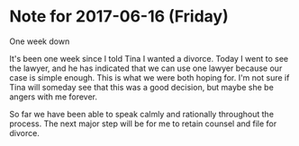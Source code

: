 # Note for 2017-06-16 (Friday)

One week down

It's been one week since I told Tina I wanted a divorce. Today I went to see the lawyer, and he has indicated that we can use one lawyer because our case is simple enough. This is what we were both hoping for. I'm not sure if Tina will someday see that this was a good decision, but maybe she be angers with me forever. 

So far we have been able to speak calmly and rationally throughout the process. The next major step will be for me to retain counsel and file for divorce.
